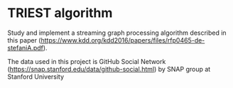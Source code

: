 # TRIEST algorithm

Study and implement a streaming graph processing algorithm described in this paper (https://www.kdd.org/kdd2016/papers/files/rfp0465-de-stefaniA.pdf).

The data used in this project is GitHub Social Network (https://snap.stanford.edu/data/github-social.html) by SNAP group at Stanford University